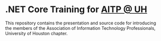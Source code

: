 # .NET Core Training for [AITP @ UH](http://aitpuh.com/)

This repository contains the presentation and source code for introducing the
members of the Association of Information Technology Professionals, University
of Houston chapter.
